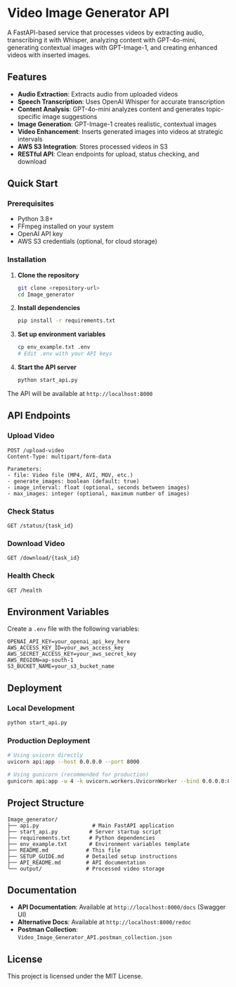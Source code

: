# Video Image Generator API

A FastAPI-based service that processes videos by extracting audio, transcribing it with Whisper, analyzing content with GPT-4o-mini, generating contextual images with GPT-Image-1, and creating enhanced videos with inserted images.

## Features

- **Audio Extraction**: Extracts audio from uploaded videos
- **Speech Transcription**: Uses OpenAI Whisper for accurate transcription
- **Content Analysis**: GPT-4o-mini analyzes content and generates topic-specific image suggestions
- **Image Generation**: GPT-Image-1 creates realistic, contextual images
- **Video Enhancement**: Inserts generated images into videos at strategic intervals
- **AWS S3 Integration**: Stores processed videos in S3
- **RESTful API**: Clean endpoints for upload, status checking, and download

## Quick Start

### Prerequisites

- Python 3.8+
- FFmpeg installed on your system
- OpenAI API key
- AWS S3 credentials (optional, for cloud storage)

### Installation

1. **Clone the repository**

   ```bash
   git clone <repository-url>
   cd Image_generator
   ```

2. **Install dependencies**

   ```bash
   pip install -r requirements.txt
   ```

3. **Set up environment variables**

   ```bash
   cp env_example.txt .env
   # Edit .env with your API keys
   ```

4. **Start the API server**
   ```bash
   python start_api.py
   ```

The API will be available at `http://localhost:8000`

## API Endpoints

### Upload Video

```http
POST /upload-video
Content-Type: multipart/form-data

Parameters:
- file: Video file (MP4, AVI, MOV, etc.)
- generate_images: boolean (default: true)
- image_interval: float (optional, seconds between images)
- max_images: integer (optional, maximum number of images)
```

### Check Status

```http
GET /status/{task_id}
```

### Download Video

```http
GET /download/{task_id}
```

### Health Check

```http
GET /health
```

## Environment Variables

Create a `.env` file with the following variables:

```env
OPENAI_API_KEY=your_openai_api_key_here
AWS_ACCESS_KEY_ID=your_aws_access_key
AWS_SECRET_ACCESS_KEY=your_aws_secret_key
AWS_REGION=ap-south-1
S3_BUCKET_NAME=your_s3_bucket_name
```

## Deployment

### Local Development

```bash
python start_api.py
```

### Production Deployment

```bash
# Using uvicorn directly
uvicorn api:app --host 0.0.0.0 --port 8000

# Using gunicorn (recommended for production)
gunicorn api:app -w 4 -k uvicorn.workers.UvicornWorker --bind 0.0.0.0:8000
```

## Project Structure

```
Image_generator/
├── api.py                 # Main FastAPI application
├── start_api.py          # Server startup script
├── requirements.txt      # Python dependencies
├── env_example.txt       # Environment variables template
├── README.md            # This file
├── SETUP_GUIDE.md       # Detailed setup instructions
├── API_README.md        # API documentation
└── output/              # Processed video storage
```

## Documentation

- **API Documentation**: Available at `http://localhost:8000/docs` (Swagger UI)
- **Alternative Docs**: Available at `http://localhost:8000/redoc`
- **Postman Collection**: `Video_Image_Generator_API.postman_collection.json`

## License

This project is licensed under the MIT License.
